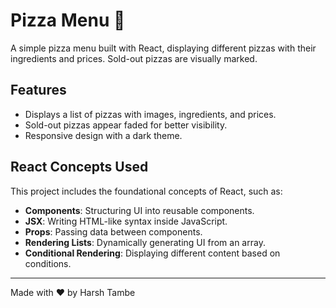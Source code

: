 # Pizza Menu 🍕

A simple pizza menu built with React, displaying different pizzas with their ingredients and prices. Sold-out pizzas are visually marked.

## Features

-  Displays a list of pizzas with images, ingredients, and prices.
-  Sold-out pizzas appear faded for better visibility.
-  Responsive design with a dark theme.

## React Concepts Used

This project includes the foundational concepts of React, such as:

-  **Components**: Structuring UI into reusable components.
-  **JSX**: Writing HTML-like syntax inside JavaScript.
-  **Props**: Passing data between components.
-  **Rendering Lists**: Dynamically generating UI from an array.
-  **Conditional Rendering**: Displaying different content based on conditions.

---

Made with ❤️ by Harsh Tambe
